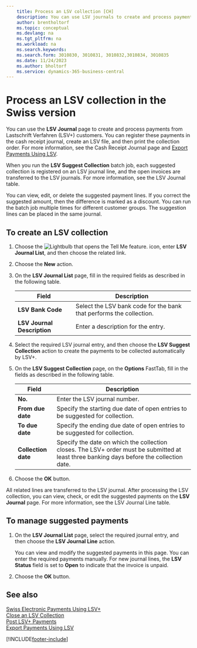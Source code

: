 ```yaml
---
    title: Process an LSV collection [CH]
    description: You can use LSV journals to create and process payments from Lastschrift Verfahren (LSV+) customers. 
    author: brentholtorf
    ms.topic: conceptual
    ms.devlang: na
    ms.tgt_pltfrm: na
    ms.workload: na
    ms.search.keywords:
    ms.search.form: 3010830, 3010831, 3010832,3010834, 3010835
    ms.date: 11/24/2023
    ms.author: bholtorf
    ms.service: dynamics-365-business-central
---
```

# Process an LSV collection in the Swiss version
You can use the **LSV Journal** page to create and process payments from Lastschrift Verfahren (LSV+) customers. You can register these payments in the cash receipt journal, create an LSV file, and then print the collection order. For more information, see the Cash Receipt Journal page and [Export Payments Using LSV](how-to-export-payments-using-lsv.md).  

When you run the **LSV Suggest Collection** batch job, each suggested collection is registered on an LSV journal line, and the open invoices are transferred to the LSV journals. For more information, see the LSV Journal table.  

You can view, edit, or delete the suggested payment lines. If you correct the suggested amount, then the difference is marked as a discount. You can run the batch job multiple times for different customer groups. The suggestion lines can be placed in the same journal.  

## To create an LSV collection  

1.  Choose the ![Lightbulb that opens the Tell Me feature.](../../media/ui-search/search_small.png "Tell me what you want to do") icon, enter **LSV Journal List**, and then choose the related link.  
2.  Choose the **New** action.  
3.  On the **LSV Journal List** page, fill in the required fields as described in the following table.  

    |Field|Description|  
    |---------------------------------|---------------------------------------|  
    |**LSV Bank Code**|Select the LSV bank code for the bank that performs the collection.|  
    |**LSV Journal Description**|Enter a description for the entry.|

4.  Select the required LSV journal entry, and then choose the **LSV Suggest Collection** action to create the payments to be collected automatically by LSV+.  
5.  On the **LSV Suggest Collection** page, on the **Options** FastTab, fill in the fields as described in the following table.  

    |Field|Description|  
    |---------------------------------|---------------------------------------|  
    |**No.**|Enter the LSV journal number.|  
    |**From due date**|Specify the starting due date of open entries to be suggested for collection.|  
    |**To due date**|Specify the ending due date of open entries to be suggested for collection.|  
    |**Collection date**|Specify the date on which the collection closes. The LSV+ order must be submitted at least three banking days before the collection date.|  

6.  Choose the **OK** button.  

All related lines are transferred to the LSV journal. After processing the LSV collection, you can view, check, or edit the suggested payments on the **LSV Journal** page. For more information, see the LSV Journal Line table.  

## To manage suggested payments  

1.  On the **LSV Journal List** page, select the required journal entry, and then choose the **LSV Journal Line** action.  

    You can view and modify the suggested payments in this page. You can enter the required payments manually. For new journal lines, the **LSV Status** field is set to **Open** to indicate that the invoice is unpaid.  

3.  Choose the **OK** button.  

## See also  
 [Swiss Electronic Payments Using LSV+](swiss-electronic-payments-using-lsv-.md)   
 [Close an LSV Collection](how-to-close-an-lsv-collection.md)   
 [Post LSV+ Payments](how-to-post-lsv-payments.md)   
 [Export Payments Using LSV](how-to-export-payments-using-lsv.md)


[!INCLUDE[footer-include](../../includes/footer-banner.md)]